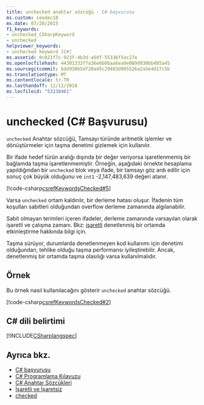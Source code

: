 ```yaml
---
title: unchecked anahtar sözcüğü - C# başvurusu
ms.custom: seodec18
ms.date: 07/20/2015
f1_keywords:
- unchecked_CSharpKeyword
- unchecked
helpviewer_keywords:
- unchecked keyword [C#]
ms.assetid: 0c021f7c-923f-4b3d-a58f-55336f5ac27e
ms.openlocfilehash: 44301333f7a36e6b0baa6ea9e089d930bb485a45
ms.sourcegitcommit: bdd930b5df20a45c29483d905526a2a3e4d17c5b
ms.translationtype: MT
ms.contentlocale: tr-TR
ms.lasthandoff: 12/11/2018
ms.locfileid: "53238461"
---
```

# <a name="unchecked-c-reference"></a>unchecked (C# Başvurusu)

`unchecked` Anahtar sözcüğü, Tamsayı türünde aritmetik işlemler ve dönüştürmeler için taşma denetimi gizlemek için kullanılır.

Bir ifade hedef türün aralığı dışında bir değer veriyorsa işaretlenmemiş bir bağlamda taşma işaretlenmemiştir. Örneğin, aşağıdaki örnekte hesaplama yapıldığından bir `unchecked` blok veya ifade, bir tamsayı göz ardı edilir için sonuç çok büyük olduğunu ve `int1` -2,147,483,639 değeri atanır.

[!code-csharp[csrefKeywordsChecked#5](~/samples/snippets/csharp/VS_Snippets_VBCSharp/csrefKeywordsChecked/CS/csrefKeywordsChecked.cs#5)]

Varsa `unchecked` ortam kaldırılır, bir derleme hatası oluşur. İfadenin tüm koşulları sabitleri olduğundan overflow derleme zamanında algılanabilir.

Sabit olmayan terimleri içeren ifadeler, derleme zamanında varsayılan olarak işaretli ve çalışma zamanı. Bkz: [işaretli](checked.md) denetlenmiş bir ortamda etkinleştirme hakkında bilgi için.

Taşma sürüyor, durumlarda denetlenmeyen kod kullanımı için denetimi olduğundan, tehlike olduğu taşma performansı iyileştirebilir. Ancak, denetlenmiş bir ortamda taşma olasılığı varsa kullanılmalıdır.

## <a name="example"></a>Örnek

Bu örnek nasıl kullanılacağını gösterir `unchecked` anahtar sözcüğü.

[!code-csharp[csrefKeywordsChecked#2](~/samples/snippets/csharp/VS_Snippets_VBCSharp/csrefKeywordsChecked/CS/csrefKeywordsChecked.cs#2)]

## <a name="c-language-specification"></a>C# dili belirtimi

[!INCLUDE[CSharplangspec](~/includes/csharplangspec-md.md)]

## <a name="see-also"></a>Ayrıca bkz.

- [C# başvurusu](../../../csharp/language-reference/index.md)
- [C# Programlama Kılavuzu](../../../csharp/programming-guide/index.md)
- [C# Anahtar Sözcükleri](index.md)
- [İşaretli ve İşaretsiz](checked-and-unchecked.md)
- [checked](checked.md)